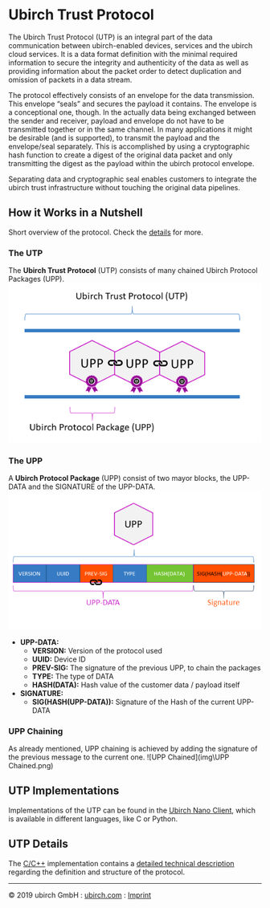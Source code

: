 # Ubirch Trust Protocol

The Ubirch Trust Protocol (UTP) is an integral part of the data communication between ubirch-enabled devices, services and the ubirch
cloud services. It is a data format definition with the minimal required information to secure the integrity and
authenticity of the data as well as providing information about the packet order to detect duplication and omission of
packets in a data stream.

The protocol effectively consists of an envelope for the data transmission. This envelope “seals” and secures the payload
it contains. The envelope is a conceptional one, though. In the actually data being exchanged between the sender
and receiver, payload and envelope do not have to be transmitted together or in the same channel. In many applications
it might be desirable (and is supported), to transmit the payload and the envelope/seal separately. This is accomplished
by using a cryptographic hash function to create a digest of the original data packet and only transmitting the digest as
the payload within the ubirch protocol envelope.

Separating data and cryptographic seal enables customers to integrate the ubirch trust infrastructure without touching
the original data pipelines.

## How it Works in a Nutshell

Short overview of the protocol. Check the [details](#utp-details) for more.

### The UTP
The **Ubirch Trust Protocol** (UTP) consists of many chained Ubirch Protocol Packages (UPP).
![UTP](img\UTP.png)

### The UPP
A **Ubirch Protocol Package** (UPP) consist of two mayor blocks, the UPP-DATA and the SIGNATURE of the UPP-DATA.
![UPP](img\UPP.png)

* **UPP-DATA:**
  * **VERSION:** Version of the protocol used
  * **UUID:** Device ID
  * **PREV-SIG:** The signature of the previous UPP, to chain the packages
  * **TYPE:** The type of DATA
  * **HASH(DATA):** Hash value of the customer data / payload itself
* **SIGNATURE:**
  * **SIG(HASH(UPP-DATA)):** Signature of the Hash of the current UPP-DATA

### UPP Chaining
As already mentioned, UPP chaining is achieved by adding the signature of the previous message to the current one.
![UPP Chained](img\UPP Chained.png)


## UTP Implementations
Implementations of the UTP can be found in the [Ubirch Nano Client](sdk), which is available in different languages, like C or Python.

## UTP Details
The [C/C++](https://github.com/ubirch/ubirch-protocol) implementation contains a [detailed technical description](https://github.com/ubirch/ubirch-protocol/blob/master/README.md#basic-message-format) regarding the definition and structure of the protocol.

___

&copy; 2019 ubirch GmbH : [ubirch.com](https://ubirch.com) : [Imprint](http://ubirch.de/impressum/)
